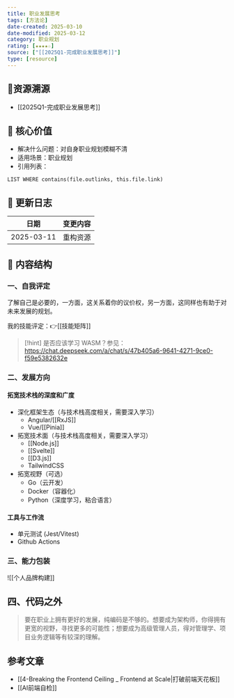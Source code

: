 ```yaml
---
title: 职业发展思考
tags: [方法论]
date-created: 2025-03-10
date-modified: 2025-03-12
category: 职业规划
rating: [★★★★☆]
source: ["[[2025Q1-完成职业发展思考]]"]
type: [resource]
---
```


## 🔗资源溯源

- [[2025Q1-完成职业发展思考]]

## 🧰 核心价值

- 解决什么问题：对自身职业规划模糊不清
- 适用场景：职业规划
- 引用列表：

```dataview
LIST WHERE contains(file.outlinks, this.file.link)
```

## 🔄 更新日志

| 日期         | 变更内容   |
| ---------- | ------ |
| 2025-03-11 | 重构资源   |

## 📂 内容结构

### 一、自我评定

了解自己是必要的，一方面，这关系着你的议价权，另一方面，这同样也有助于对未来发展的规划。

我的技能评定：👉[[技能矩阵]]

> [!hint]
> 是否应该学习 WASM？参见：https://chat.deepseek.com/a/chat/s/47b405a6-9641-4271-9ce0-f59e5382632e

### 二、发展方向

#### 拓宽技术栈的深度和广度

- 深化框架生态（与技术栈高度相关，需要深入学习）
	- Angular/[[RxJS]]
	- Vue/[[Pinia]]
- 拓宽技术面（与技术栈高度相关，需要深入学习）
	- [[Node.js]]
	- [[Svelte]]
	- [[D3.js]]
	- TailwindCSS
- 拓宽视野（可选）
	- Go（云开发）
	- Docker（容器化）
	- Python（深度学习，粘合语言）

#### 工具与工作流

- 单元测试 (Jest/Vitest)
- Github Actions

### 三、能力包装

![[个人品牌构建]]

## 四、代码之外

> 要在职业上拥有更好的发展，纯编码是不够的。想要成为架构师，你得拥有更宽的视野，寻找更多的可能性；想要成为高级管理人员，得对管理学、项目业务逻辑等有较深的理解。

## 参考文章

- [[4-Breaking the Frontend Ceiling _ Frontend at Scale|打破前端天花板]]
- [[AI前端自检]]
